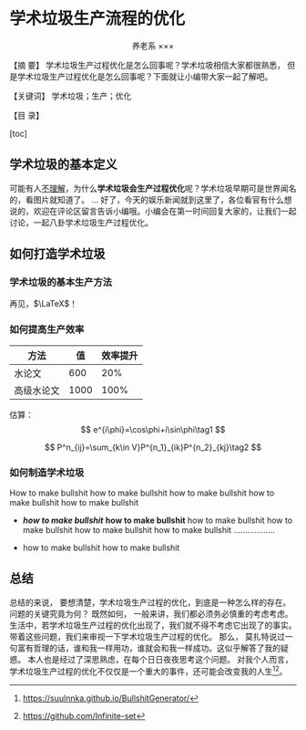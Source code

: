 # 学术垃圾生产流程的优化

<center>
    养老系 ×××
</center>

【摘 要】
	学术垃圾生产过程优化是怎么回事呢？学术垃圾相信大家都很熟悉， 但是学术垃圾生产过程优化是怎么回事呢？下面就让小编带大家一起了解吧。 

【关键词】
学术垃圾；生产；优化

【目  录】

[toc]



## 学术垃圾的基本定义

可能有人<u>不理解</u>，为什么**学术垃圾会生产过程优化**呢？学术垃圾早期可是世界闻名的，看图片就知道了。 ... 好了，今天的娱乐新闻就到这里了，各位看官有什么想说的，欢迎在评论区留言告诉小编哦。小编会在第一时间回复大家的，让我们一起讨论，一起八卦学术垃圾生产过程优化。

## 如何打造学术垃圾

### 学术垃圾的基本生产方法

再见，$\LaTeX$！

### 如何提高生产效率

| 方法       | 值   | 效率提升 |
| ---------- | ---- | -------- |
| 水论文     | 600  | 20%      |
| 高级水论文 | 1000 | 100%     |

估算：
$$
e^{i\phi}=\cos\phi+i\sin\phi\tag1
$$

$$
P^n_{ij}=\sum_{k\in V}P^{n_1}_{ik}P^{n_2}_{kj}\tag2
$$



### 如何制造学术垃圾

How to make bullshit how to make bullshit how to make bullshit how to make bullshit how to make bullshit

- ***how to make bullshit*** **how to make bullshit** how to make bullshit how to make bullshit how to make bullshit how to make bullshit ………………	

- how to make bullshit how to make bullshit 

## 总结

总结的来说， 要想清楚，学术垃圾生产过程的优化，到底是一种怎么样的存在。 问题的关键究竟为何？ 既然如何， 一般来讲，我们都必须务必慎重的考虑考虑。 生活中，若学术垃圾生产过程的优化出现了，我们就不得不考虑它出现了的事实。 带着这些问题，我们来审视一下学术垃圾生产过程的优化。 那么， 莫扎特说过一句富有哲理的话，谁和我一样用功，谁就会和我一样成功。这似乎解答了我的疑惑。 本人也是经过了深思熟虑，在每个日日夜夜思考这个问题。 对我个人而言，学术垃圾生产过程的优化不仅仅是一个重大的事件，还可能会改变我的人生[^1][^2]。



[^1]:https://suulnnka.github.io/BullshitGenerator/

[^2]:https://github.com/Infinite-set